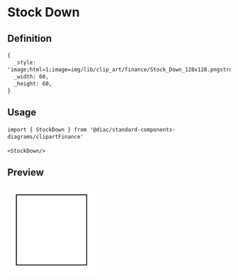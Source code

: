 # Stock Down

## Definition

```
{
  _style: 'image;html=1;image=img/lib/clip_art/finance/Stock_Down_128x128.pngstrokeColor=none;',
  _width: 60,
  _height: 60,
}
```

## Usage

```
import { StockDown } from '@diac/standard-components-diagrams/clipartFinance'

<StockDown/>
```

## Preview

<img src="./stock-down.png" width="200"/>
